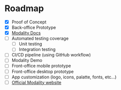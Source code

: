 # Roadmap

- [x] Proof of Concept
- [x] Back-office Prototype
- [x] [Modality Docs](modality-docs)
- [ ] Automated testing coverage
  - [ ] Unit testing
  - [ ] Integration testing
- [ ] CI/CD pipeline (using GitHub workflow)
- [ ] Modality Demo
- [ ] Front-office mobile prototype
- [ ] Front-office desktop prototype
- [ ] App customization (logo, icons, palatte, fonts, etc...)
- [ ] [Official Modality website](modality-website)

[modality-docs]: https://docs.modality-project.org
[modality-website]: https://modality-project.org
